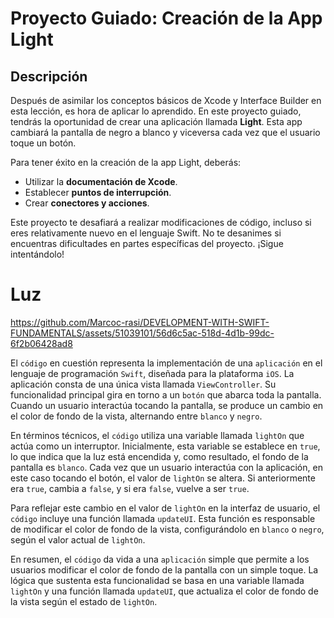 # Proyecto Guiado: Creación de la App Light

## Descripción

Después de asimilar los conceptos básicos de Xcode y Interface Builder en esta lección, es hora de aplicar lo aprendido. En este proyecto guiado, tendrás la oportunidad de crear una aplicación llamada **Light**. Esta app cambiará la pantalla de negro a blanco y viceversa cada vez que el usuario toque un botón.

Para tener éxito en la creación de la app Light, deberás:

- Utilizar la **documentación de Xcode**.
- Establecer **puntos de interrupción**.
- Crear **conectores y acciones**.

Este proyecto te desafiará a realizar modificaciones de código, incluso si eres relativamente nuevo en el lenguaje Swift. No te desanimes si encuentras dificultades en partes específicas del proyecto. ¡Sigue intentándolo!

# Luz

https://github.com/Marcoc-rasi/DEVELOPMENT-WITH-SWIFT-FUNDAMENTALS/assets/51039101/56d6c5ac-518d-4d1b-99dc-6f2b06428ad8

El `código` en cuestión representa la implementación de una `aplicación` en el lenguaje de programación `Swift`, diseñada para la plataforma `iOS`. La aplicación consta de una única vista llamada `ViewController`. Su funcionalidad principal gira en torno a un `botón` que abarca toda la pantalla. Cuando un usuario interactúa tocando la pantalla, se produce un cambio en el color de fondo de la vista, alternando entre `blanco` y `negro`.

En términos técnicos, el `código` utiliza una variable llamada `lightOn` que actúa como un interruptor. Inicialmente, esta variable se establece en `true`, lo que indica que la luz está encendida y, como resultado, el fondo de la pantalla es `blanco`. Cada vez que un usuario interactúa con la aplicación, en este caso tocando el botón, el valor de `lightOn` se altera. Si anteriormente era `true`, cambia a `false`, y si era `false`, vuelve a ser `true`.

Para reflejar este cambio en el valor de `lightOn` en la interfaz de usuario, el `código` incluye una función llamada `updateUI`. Esta función es responsable de modificar el color de fondo de la vista, configurándolo en `blanco` o `negro`, según el valor actual de `lightOn`.

En resumen, el `código` da vida a una `aplicación` simple que permite a los usuarios modificar el color de fondo de la pantalla con un simple toque. La lógica que sustenta esta funcionalidad se basa en una variable llamada `lightOn` y una función llamada `updateUI`, que actualiza el color de fondo de la vista según el estado de `lightOn`.



